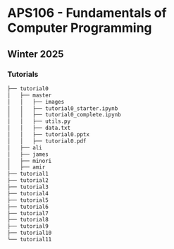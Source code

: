 # APS106 - Fundamentals of Computer Programming
## Winter 2025
### Tutorials

```bash
├── tutorial0
│   ├── master
│   │   ├── images
│   │   ├── tutorial0_starter.ipynb
│   │   ├── tutorial0_complete.ipynb
│   │   ├── utils.py
│   │   ├── data.txt
│   │   ├── tutorial0.pptx
│   │   ├── tutorial0.pdf
│   ├── ali
│   ├── james
│   ├── minori
│   ├── amir
├── tutorial1
├── tutorial2
├── tutorial3
├── tutorial4
├── tutorial5
├── tutorial6
├── tutorial7
├── tutorial8
├── tutorial9
├── tutorial10
└── tutorial11
```
